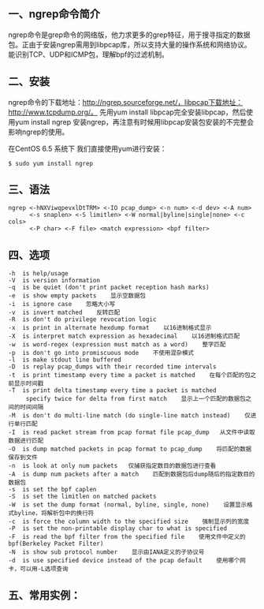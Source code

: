 ##  一、ngrep命令简介
ngrep命令是grep命令的网络版，他力求更多的grep特征，用于搜寻指定的数据包。正由于安装ngrep需用到libpcap库，所以支持大量的操作系统和网络协议。能识别TCP、UDP和ICMP包，理解bpf的过滤机制。

## 二、安装
ngrep命令的下载地址：http://ngrep.sourceforge.net/，libpcap下载地址：http://www.tcpdump.org/。
先用yum install libpcap完全安装libpcap，然后使用yum install ngrep 安装ngrep，再注意有时候用libpcap安装包安装的不完整会影响ngrep的使用。

在CentOS 6.5 系统下 我们直接使用yum进行安装：


    $ sudo yum install ngrep



## 三、语法


    ngrep <-hNXViwqpevxlDtTRM> <-IO pcap_dump> <-n num> <-d dev> <-A num>
          <-s snaplen> <-S limitlen> <-W normal|byline|single|none> <-c cols>
          <-P char> <-F file> <match expression> <bpf filter>



## 四、选项


    -h  is help/usage
    -V  is version information
    -q  is be quiet (don't print packet reception hash marks)
    -e  is show empty packets    显示空数据包
    -i  is ignore case    忽略大小写
    -v  is invert matched    反转匹配
    -R  is don't do privilege revocation logic
    -x  is print in alternate hexdump format    以16进制格式显示
    -X  is interpret match expression as hexadecimal    以16进制格式匹配
    -w  is word-regex (expression must match as a word)    整字匹配
    -p  is don't go into promiscuous mode    不使用混杂模式
    -l  is make stdout line buffered
    -D  is replay pcap_dumps with their recorded time intervals
    -t  is print timestamp every time a packet is matched    在每个匹配的包之前显示时间戳
    -T  is print delta timestamp every time a packet is matched
         specify twice for delta from first match    显示上一个匹配的数据包之间的时间间隔
    -M  is don't do multi-line match (do single-line match instead)    仅进行单行匹配
    -I  is read packet stream from pcap format file pcap_dump   从文件中读取数据进行匹配
    -O  is dump matched packets in pcap format to pcap_dump    将匹配的数据保存到文件
    -n  is look at only num packets   仅捕获指定数目的数据包进行查看
    -A  is dump num packets after a match    匹配到数据包后dump随后的指定数目的数据包
    -s  is set the bpf caplen
    -S  is set the limitlen on matched packets
    -W  is set the dump format (normal, byline, single, none)    设置显示格式byline，将解析包中的换行符
    -c  is force the column width to the specified size    强制显示列的宽度
    -P  is set the non-printable display char to what is specified
    -F  is read the bpf filter from the specified file    使用文件中定义的bpf(Berkeley Packet Filter)
    -N  is show sub protocol number    显示由IANA定义的子协议号
    -d  is use specified device instead of the pcap default    使用哪个网卡，可以用-L选项查询



## 五、常用实例：


